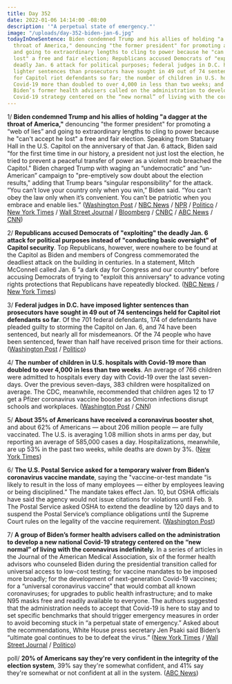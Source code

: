 ```yaml
---
title: Day 352
date: 2022-01-06 14:14:00 -08:00
description: '"A perpetual state of emergency."'
image: "/uploads/day-352-biden-jan-6.jpg"
todayInOneSentence: Biden condemned Trump and his allies of holding "a dagger at the
  throat of America," denouncing "the former president" for promoting a “web of lies”
  and going to extraordinary lengths to cling to power because he "can't accept he
  lost" a free and fair election; Republicans accused Democrats of "exploiting" the
  deadly Jan. 6 attack for political purposes; federal judges in D.C. have imposed
  lighter sentences than prosecutors have sought in 49 out of 74 sentencings held
  for Capitol riot defendants so far; the number of children in U.S. hospitals with
  Covid-19 more than doubled to over 4,000 in less than two weeks; and a group of
  Biden’s former health advisers called on the administration to develop a new national
  Covid-19 strategy centered on the “new normal” of living with the coronavirus indefinitely.
---
```


1/ **Biden condemned Trump and his allies of holding "a dagger at the throat of America,"** denouncing "the former president" for promoting a “web of lies” and going to extraordinary lengths to cling to power because he "can't accept he lost" a free and fair election. Speaking from Statuary Hall in the U.S. Capitol on the anniversary of that Jan. 6 attack, Biden said "for the first time time in our history, a president not just lost the election, he tried to prevent a peaceful transfer of power as a violent mob breached the Capitol." Biden charged Trump with waging an “undemocratic” and “un-American” campaign to "pre-emptively sow doubt about the election results," adding that Trump bears “singular responsibility” for the attack. “You can’t love your country only when you win,” Biden said. “You can’t obey the law only when it’s convenient. You can’t be patriotic when you embrace and enable lies.” ([Washington Post](https://www.washingtonpost.com/politics/biden-goes-after-trump-for-lies-and-self-aggrandizement-in-jan-6-insurrection-anniversary-speech/2022/01/06/fdb39c14-6eff-11ec-aaa8-35d1865a6977_story.html) / [NBC News](https://www.nbcnews.com/politics/white-house/biden-criticize-trump-warn-threats-democracy-jan-6-anniversary-n1287022) / [NPR](https://www.npr.org/2022/01/06/1069979415/biden-harris-jan-6-insurrection-speech) / [Politico](https://www.politico.com/news/2022/01/06/biden-trump-capitol-riot-526605) / [New York Times](https://www.nytimes.com/live/2022/01/06/us/jan-6-capitol-riot/biden-speech-january-6) / [Wall Street Journal](https://www.wsj.com/articles/biden-leads-commemorations-of-jan-6-capitol-riot-11641465004?mod=hp_lead_pos7) / [Bloomberg](https://www.bloomberg.com/news/articles/2022-01-06/biden-hammers-trump-over-capitol-attack-warns-of-ongoing-threat?srnd=premium&sref=MIBMEEoj) / [CNBC](https://www.cnbc.com/2022/01/06/jan-6-speech-biden-urges-defense-of-voting-rights-condemns-trump-lies.html) / [ABC News](https://abcnews.go.com/Politics/biden-confronts-trump-jan-warns-dagger-throat-democracy/story?id=82073177) / [CNN](https://www.cnn.com/2022/01/06/politics/january-6-anniversary/index.html))

2/ **Republicans accused Democrats of "exploiting" the deadly Jan. 6 attack for political purposes instead of "conducting basic oversight" of Capitol security**. Top Republicans, however, were nowhere to be found at the Capitol as Biden and members of Congress commemorated the deadliest attack on the building in centuries. In a statement, Mitch McConnell called Jan. 6 “a dark day for Congress and our country” before accusing Democrats of trying to "exploit this anniversary" to advance voting rights protections that Republicans have repeatedly blocked. ([NBC News](https://www.nbcnews.com/politics/politics-news/year-later-gop-accuses-democrats-exploiting-insurrection-n1287052) / [New York Times](https://www.nytimes.com/live/2022/01/06/us/jan-6-capitol-riot/top-republicans-who-have-downplayed-and-denied-the-riot-are-absent-from-the-commemorative-events))

3/ **Federal judges in D.C. have imposed lighter sentences than prosecutors have sought in 49 out of 74 sentencings held for Capitol riot defendants so far**. Of the 701 federal defendants, 174 of defendants have pleaded guilty to storming the Capitol on Jan. 6, and 74 have been sentenced, but nearly all for misdemeanors. Of the 74 people who have been sentenced, fewer than half have received prison time for their actions. ([Washington Post](https://www.washingtonpost.com/dc-md-va/2022/01/06/jan6-sentencings-judges/) / [Politico](https://www.politico.com/news/2022/01/04/jan-6-insurrection-sentencing-tracker-526091))

4/ **The number of children in U.S. hospitals with Covid-19 more than doubled to over 4,000 in less than two weeks**. An average of 766 children were admitted to hospitals every day with Covid-19 over the last seven-days. Over the previous seven-days, 383 children were hospitalized on average. The CDC, meanwhile, recommended that children ages 12 to 17 get a Pfizer coronavirus vaccine booster as Omicron infections  disrupt schools and workplaces. ([Washington Post](https://www.washingtonpost.com/nation/2022/01/06/covid-omicron-variant-live-updates/#link-MYZW36KLJRCZTGIEY4OZCTB75E) / [CNN](https://www.cnn.com/2022/01/04/health/us-coronavirus-tuesday/index.html))

5/ **About 35% of Americans have received a coronavirus booster shot**, and about 62% of Americans — about 206 million people — are fully vaccinated. The U.S. is averaging 1.08 million shots in arms per day, but reporting an average of 585,000 cases a day. Hospitalizations, meanwhile, are up 53% in the past two weeks, while deaths are down by 3%. ([New York Times](https://www.nytimes.com/live/2022/01/06/world/omicron-covid-vaccine-tests/more-americans-are-eligible-for-boosters-but-getting-shots-in-arms-hasnt-been-easy))

6/ **The U.S. Postal Service asked for a temporary waiver from Biden’s coronavirus vaccine mandate**, saying the "vaccine-or-test mandate “is likely to result in the loss of many employees — either by employees leaving or being disciplined.” The mandate takes effect Jan. 10, but OSHA officials have said the agency would not issue citations for violations until Feb. 9. The Postal Service asked OSHA to extend the deadline by 120 days and to suspend the Postal Service’s compliance obligations until the Supreme Court rules on the legality of the vaccine requirement. ([Washington Post](https://www.washingtonpost.com/business/2022/01/05/ovid-19-vaccine-mandate-usps/))

7/ **A group of Biden’s former health advisers called on the administration to develop a new national Covid-19 strategy centered on the “new normal” of living with the coronavirus indefinitely.** In a series of articles in the Journal of the American Medical Association, six of the former health advisors who counseled Biden during the presidential transition called for universal access to low-cost testing; for vaccine mandates to be imposed more broadly; for the development of next-generation Covid-19 vaccines; for a “universal coronavirus vaccine” that would combat all known coronaviruses; for upgrades to public health infrastructure; and to make N95 masks free and readily available to everyone. The authors suggested that the administration needs to accept that Covid-19 is here to stay and to set specific benchmarks that should trigger emergency measures in order to avoid becoming stuck in “a perpetual state of emergency.” Asked about the recommendations, White House press secretary Jen Psaki said Biden’s “ultimate goal continues to be to defeat the virus.” ([New York Times](https://www.nytimes.com/live/2022/01/06/world/omicron-covid-vaccine-tests/former-biden-advisers-call-on-the-administration-to-change-its-covid-strategy) / [Wall Street Journal](https://www.wsj.com/articles/biden-in-shift-prepares-americans-to-see-covid-19-as-part-of-life-11641465004) / [Politico](https://www.politico.com/news/2022/01/04/biden-white-house-omicron-plan-526516))

poll/ **20% of Americans say they're very confident in the integrity of the election system**, 39% say they're somewhat confident, and 41% say they're somewhat or not confident at all in the system. ([ABC News](https://abcnews.go.com/Politics/americans-faith-election-integrity-drops-poll/story?id=82069876))